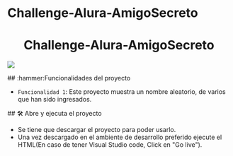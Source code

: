 # Challenge-Alura-AmigoSecreto
<h1 align="center"> Challenge-Alura-AmigoSecreto </h1>
   <p align="left">
   <img src="https://img.shields.io/badge/STATUS-COMPLETADO-green">
   </p>
   ## :hammer:Funcionalidades del proyecto

- `Funcionalidad 1`: Este proyecto muestra un nombre aleatorio, de varios que han sido ingresados.
  
\## 🛠️ Abre y ejecuta el proyecto

- Se tiene que descargar el proyecto para poder usarlo.
- Una vez descargado en el ambiente de desarrollo preferido ejecute el HTML(En caso de tener Visual Studio code, Click en "Go live").
